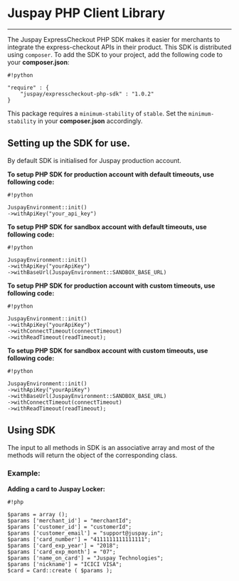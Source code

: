 # Juspay PHP Client Library #

-----------------------

The Juspay ExpressCheckout PHP SDK makes it easier for merchants to integrate the express-checkout APIs in their product. This SDK is distributed using `composer`. To add the SDK to your project, add the following code to your **composer.json**:


```
#!python

"require" : {
	"juspay/expresscheckout-php-sdk" : "1.0.2"
}

```

This package requires a `minimum-stability` of `stable`. Set the `minimum-stability` in your **composer.json** accordingly.

## Setting up the SDK for use. ##

By default SDK is initialised for Juspay production account.

**To setup PHP SDK for production account with default timeouts, use following code:**

```
#!python

JuspayEnvironment::init()
->withApiKey("your_api_key")

```


**To setup PHP SDK for sandbox account with default timeouts, use following code:**

```
#!python

JuspayEnvironment::init()
->withApiKey("yourApiKey")
->withBaseUrl(JuspayEnvironment::SANDBOX_BASE_URL)

```

**To setup PHP SDK for production account with custom timeouts, use following code:**

```
#!python

JuspayEnvironment::init()
->withApiKey("yourApiKey")
->withConnectTimeout(connectTimeout)
->withReadTimeout(readTimeout);

```

**To setup PHP SDK for sandbox account with custom timeouts, use following code:**

```
#!python

JuspayEnvironment::init()
->withApiKey("yourApiKey")
->withBaseUrl(JuspayEnvironment::SANDBOX_BASE_URL)
->withConnectTimeout(connectTimeout)
->withReadTimeout(readTimeout);

```

## Using SDK ##
The input to all methods in SDK is an associative array and most of the methods will return the object of the corresponding class.
### Example: ###
**Adding a card to Juspay Locker:**

```
#!php

$params = array ();
$params ['merchant_id'] = "merchantId";
$params ['customer_id'] = "customerId";
$params ['customer_email'] = "support@juspay.in";
$params ['card_number'] = "4111111111111111";
$params ['card_exp_year'] = "2018";
$params ['card_exp_month'] = "07";
$params ['name_on_card'] = "Juspay Technologies";
$params ['nickname'] = "ICICI VISA";
$card = Card::create ( $params );

```